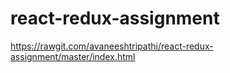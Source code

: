 # react-redux-assignment


https://rawgit.com/avaneeshtripathi/react-redux-assignment/master/index.html
